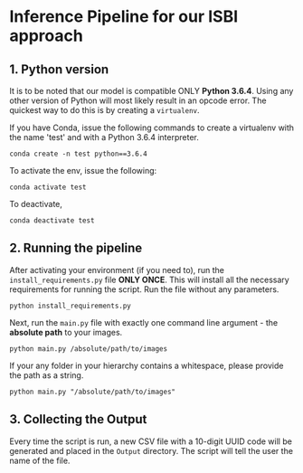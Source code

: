 # Inference Pipeline for our ISBI approach

## 1. Python version
It is to be noted that our model is compatible ONLY <b>Python 3.6.4</b>. Using any other version of Python will most likely result in an opcode error. The quickest way to do this is by creating a `virtualenv`.

If you have Conda, issue the following commands to create a virtualenv with the name 'test' and with a Python 3.6.4 interpreter.

`conda create -n test python==3.6.4`

To activate the env, issue the following:

`conda activate test`

To deactivate,

`conda deactivate test`

## 2. Running the pipeline
After activating your environment (if you need to), run the `install_requirements.py` file <b>ONLY ONCE</b>. This will install all the necessary requirements for running the script. Run the file without any parameters.

`python install_requirements.py`

Next, run the `main.py` file with exactly one command line argument - the <b>absolute path</b> to your images.

`python main.py /absolute/path/to/images`

If your any folder in your hierarchy contains a whitespace, please provide the path as a string.

`python main.py "/absolute/path/to/images"`

## 3. Collecting the Output
Every time the script is run, a new CSV file with a 10-digit UUID code will be generated and placed in the `Output` directory. The script will tell the user the name of the file.
